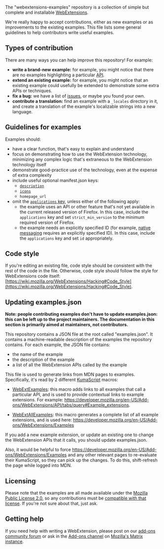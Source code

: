 
The "webextensions-examples" repository is a collection of simple but complete
and installable
[WebExtensions](https://developer.mozilla.org/en-US/Add-ons/WebExtensions).

We're really happy to accept contributions, either as new examples or as
improvements to the existing examples. This file lists some general guidelines
to help contributors write useful examples.

## Types of contribution

There are many ways you can help improve this repository! For example:

* **write a brand-new example:** for example, you might notice that there are no
examples highlighting a particular [API](https://developer.mozilla.org/en-US/Add-ons/WebExtensions/API).
* **extend an existing example:** for example,
you might notice that an existing example could usefully be extended to demonstrate some extra APIs or techniques.
* **fix a bug:** we have a list of [issues](https://github.com/mdn/webextensions-examples/issues),
or maybe you found your own.
* **contribute a translation:** find an example with a `_locales` directory in
it, and create a translation of the example's localizable strings into a new language.

## Guidelines for examples

Examples should:

* have a clear function, that's easy to explain and understand
* focus on demonstrating how to use the WebExtension technology, minimizing any
complex logic that's extraneous to the WebExtension technology itself
* demonstrate good-practice use of the technology, even at the expense of extra
complexity
* include useful optional manifest.json keys:
    * [`description`](https://developer.mozilla.org/en-US/Add-ons/WebExtensions/manifest.json/description)
    * [`icons`](https://developer.mozilla.org/en-US/Add-ons/WebExtensions/manifest.json/icons)
    * `homepage_url`
* omit the [`applications` key](https://developer.mozilla.org/en-US/Add-ons/WebExtensions/manifest.json/applications), unless either of the following apply:
    * the example uses an API or other feature that's not yet available in the current released version of Firefox. In this case, include the `applications` key and set `strict_min_version` to the minimum required version of Firefox.
    * the example needs an explicitly specified ID (for example, [native messaging](https://developer.mozilla.org/en-US/Add-ons/WebExtensions/Native_messaging) requires an explicitly specified ID). In this case, include the `applications` key and set `id` appropriately.

## Code style

If you're editing an existing file, code style should be consistent with the rest of the code in the file. Otherwise, code style should follow the style for WebExtensions code itself: [https://wiki.mozilla.org/WebExtensions/Hacking#Code_Style](https://wiki.mozilla.org/WebExtensions/Hacking#Code_Style).

## Updating examples.json

**Note: people contributing examples don't have to update examples.json: this can be left up to the project maintainers. The documentation in this section is primarily aimed at maintainers, not contributors.**

This repository contains a JSON file at the root called "examples.json". It contains a machine-readable description of the examples the repository contains. For each example, the JSON file contains:

* the name of the example
* the description of the example
* a list of all the WebExtension APIs called by the example

This file is used to generate links from MDN pages to examples. Specifically, it's read by 2 different [KumaScript](https://github.com/mdn/kumascript) macros:

* [WebExtExamples](https://github.com/mdn/kumascript/blob/master/macros/WebExtExamples.ejs): this macro adds links to all examples that call a particular API, and is used to provide contextual links to example extensions. For example: https://developer.mozilla.org/en-US/Add-ons/WebExtensions/API/tabs/query#Example_extensions.

* [WebExtAllExamples](https://github.com/mdn/kumascript/blob/master/macros/WebExtAllExamples.ejs): this macro generates a complete list of all example extensions, and is used here: https://developer.mozilla.org/en-US/Add-ons/WebExtensions/Examples

If you add a new example extension, or update an existing one to change the WebExtension APIs that it calls, you should update examples.json.

Also, it would be helpful to force https://developer.mozilla.org/en-US/Add-ons/WebExtensions/Examples and any other relevant pages to re-evaluate their KumaScript, so they can pick up the changes. To do this, shift-refresh the page while logged into MDN.

## Licensing

Please note that the examples are all made available under the
[Mozilla Public License 2.0](https://github.com/mdn/webextensions-examples/blob/master/LICENSE),
so any contributions must be
[compatible with that license](https://www.mozilla.org/en-US/MPL/license-policy/).
If you're not sure about that, just ask.

## Getting help

If you need help with writing a WebExtension, please post on our [add-ons community forum](https://discourse.mozilla.org/c/add-ons/development/) or ask in the [Add-ons channel](https://chat.mozilla.org/#/room/#addons:mozilla.org) on [Mozilla's Matrix instance](https://wiki.mozilla.org/Matrix). 
